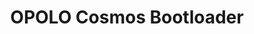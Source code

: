 ---
layout: 9998
title: OPOLO Cosmos Bootloader
owner: OPOLO Limited
license: MIT
site: http://www.opolo.io/
source: http://github.com/OPOLO-Ltd/
---